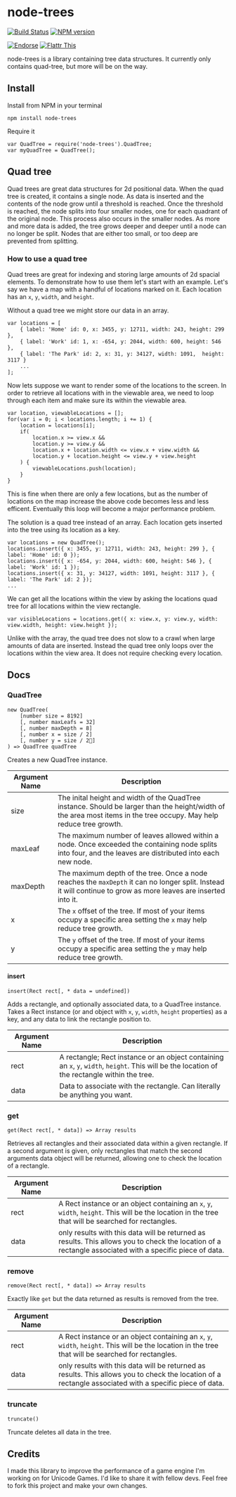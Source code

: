 node-trees
==========

[![Build Status](https://travis-ci.org/RobertWHurst/node-trees.png?branch=master)](https://travis-ci.org/RobertWHurst/node-trees)
[![NPM version](https://badge.fury.io/js/node-trees.png)](http://badge.fury.io/js/node-trees)

[![Endorse](http://api.coderwall.com/robertwhurst/endorsecount.png)](http://coderwall.com/robertwhurst)
[![Flattr This](http://api.flattr.com/button/flattr-badge-large.png)](http://flattr.com/thing/1270541/RobertWHurstLucidJS-on-GitHub)

node-trees is a library containing tree data structures. It currently only contains quad-tree, but more will be on the way.

Install
-------

Install from NPM in your terminal

    npm install node-trees

Require it

	var QuadTree = require('node-trees').QuadTree;
	var myQuadTree = QuadTree();

Quad tree
---------

Quad trees are great data structures for 2d positional data. When the quad tree is created, it contains a single node. As data is inserted and the contents of the node grow until a threshold is reached. Once the threshold is reached, the node splits into four smaller nodes, one for each quadrant of the original node. This process also occurs in the smaller nodes. As more and more data is added, the tree grows deeper and deeper until a node can no longer be split. Nodes that are either too small, or too deep are prevented from splitting.

### How to use a quad tree

Quad trees are great for indexing and storing large amounts of 2d spacial elements. To demonstrate how to use them let's start with an example. Let's say we have a map with a handful of locations marked on it. Each location has an `x`, `y`, `width`, and `height`.

Without a quad tree we might store our data in an array.

    var locations = [
        { label: 'Home' id: 0, x: 3455, y: 12711, width: 243, height: 299 },
        { label: 'Work' id: 1, x: -654, y: 2044, width: 600, height: 546 },
        { label: 'The Park' id: 2, x: 31, y: 34127, width: 1091,  height: 3117 }
        ...
    ];
    
Now lets suppose we want to render some of the locations to the screen. In order to retrieve all locations with in the viewable area, we need to loop through each item and make sure its within the viewable area.

	var location, viewableLocations = [];
	for(var i = 0; i < locations.length; i += 1) {
		location = locations[i];
		if(
			location.x >= view.x &&
			location.y >= view.y &&
			location.x + location.width <= view.x + view.width &&
			location.y + location.height <= view.y + view.height
		) {
			viewableLocations.push(location);
		}
	}

This is fine when there are only a few locations, but as the number of locations on the map increase the above code becomes less and less efficent. Eventually this loop will become a major performance problem.

The solution is a quad tree instead of an array. Each location gets inserted into the tree
using its location as a key.

	var locations = new QuadTree();
	locations.insert({ x: 3455, y: 12711, width: 243, height: 299 }, { label: 'Home' id: 0 });
	locations.insert({ x: -654, y: 2044, width: 600, height: 546 }, { label: 'Work' id: 1 });
	locations.insert({ x: 31, y: 34127, width: 1091, height: 3117 }, { label: 'The Park' id: 2 });
	...

We can get all the locations within the view by asking the locations quad tree for all locations within the view rectangle.

	var visibleLocations = locations.get({ x: view.x, y: view.y, width: view.width, height: view.height });
	
Unlike with the array, the quad tree does not slow to a crawl when large amounts of data are inserted. Instead the quad tree only loops over the locations within the view area. It does not require checking every location.


Docs
------

### QuadTree

	new QuadTree(
		[number size = 8192]
		[, number maxLeafs = 32]
		[, number maxDepth = 8]
		[, number x = size / 2]
		[, number y = size / 2]
	) => QuadTree quadTree
	
Creates a new QuadTree instance.

| Argument Name | Description |
| --- | --- |
| size | The inital height and width of the QuadTree instance. Should be larger than the height/width of the area most items in the tree occupy. May help reduce tree growth. |
| maxLeaf | The maximum number of leaves allowed within a node. Once exceeded the containing node splits into four, and the leaves are distributed into each new node. |
| maxDepth | The maximum depth of the tree. Once a node reaches the `maxDepth` it can no longer split. Instead it will continue to grow as more leaves are inserted into it. |
| x | The `x` offset of the tree. If most of your items occupy a specific area setting the `x` may help reduce tree growth. |
| y | The `y` offset of the tree. If most of your items occupy a specific area setting the `y` may help reduce tree growth. |

#### insert

	insert(Rect rect[, * data = undefined])
	
Adds a rectangle, and optionally associated data, to a QuadTree instance. Takes a Rect instance (or and object with `x`, `y`, `width`, `height` properties) as a key, and any data to link the rectangle position to.

| Argument Name | Description |
| --- | --- |
| rect | A rectangle; Rect instance or an object containing an `x`, `y`, `width`, `height`. This will be the location of the rectangle within the tree. |
| data | Data to associate with the rectangle. Can literally be anything you want. |

### get

	get(Rect rect[, * data]) => Array results
	
Retrieves all rectangles and their associated data within a given rectangle. If a second argument is given, only rectangles  that match the second arguments data object will be returned, allowing one to check the location of a rectangle.

| Argument Name | Description |
| --- | --- |
| rect | A Rect instance or an object containing an `x`, `y`, `width`, `height`. This will be the location in the tree that will be searched for rectangles. |
| data | only results with this data will be returned as results. This allows you to check the location of a rectangle associated with a specific piece of data. |

### remove

	remove(Rect rect[, * data]) => Array results

Exactly like `get` but the data returned as results is removed from the tree.

| Argument Name | Description |
| --- | --- |
| rect | A Rect instance or an object containing an `x`, `y`, `width`, `height`. This will be the location in the tree that will be searched for rectangles. |
| data | only results with this data will be returned as results. This allows you to check the location of a rectangle associated with a specific piece of data. |

### truncate

	truncate()
	
Truncate deletes all data in the tree.

Credits
-------

I made this library to improve the performance of a game engine I'm working on for Unicode Games. I'd like to share it with fellow devs. Feel free to fork this project and make your own changes.
